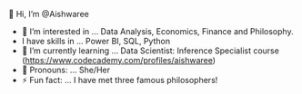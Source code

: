 👋 Hi, I’m @Aishwaree
- 👀 I’m interested in ... Data Analysis, Economics, Finance and Philosophy.
- I have skills in ... Power BI, SQL, Python
- 🌱 I’m currently learning ... Data Scientist: Inference Specialist course (https://www.codecademy.com/profiles/aishwaree)
- :slightly_smiling_face: Pronouns: ... She/Her
- :zap: Fun fact: ... I have met three famous philosophers!

<!---
Aishwaree/Aishwaree is a ✨ special ✨ repository because its `README.md` (this file) appears on your GitHub profile.
You can click the Preview link to take a look at your changes.
--->
